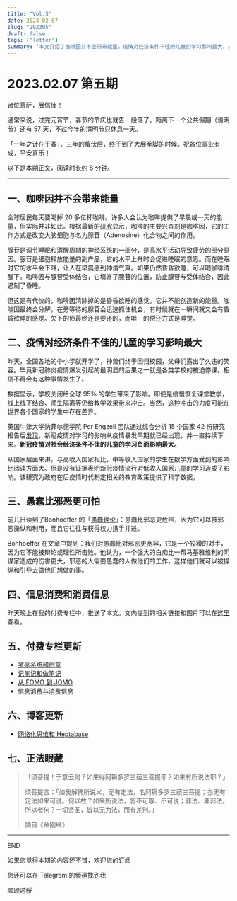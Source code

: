```yaml
---
title: "Vol.5"
date: 2023-02-07
slug: "202305"
draft: false
tags: ["letter"]
summary: "本文介绍了咖啡因并不会带来能量，疫情对经济条件不佳的儿童的学习影响最大，以及愚蠢比邪恶更可怕等内容。"
---
```


# 2023.02.07 第五期

诸位菩萨，展信佳！

通常来说，过完元宵节，春节的节庆也就告一段落了。距离下一个公共假期（清明节）还有 57 天，不过今年的清明节只休息一天。

「一年之计在于春」，三年的蛰伏后，终于到了大展拳脚的时候。祝各位事业有成，平安喜乐！

以下是本期正文，阅读时长约 8 分钟。

---

## 一、咖啡因并不会带来能量

全球居民每天要喝掉 20 多亿杯咖啡。许多人会认为咖啡提供了早晨或一天的能量，但实际并非如此。根据最新的[研究](https://theconversation.com/nope-coffee-wont-give-you-extra-energy-itll-just-borrow-a-bit-that-youll-pay-for-later-197897)显示，咖啡的主要兴奋剂是咖啡因，它的工作方式是改变大脑细胞与名为腺苷（Adenosine）化合物之间的作用。

腺苷是调节睡眠和清醒周期的神经系统的一部分，是高水平活动导致疲劳的部分原因。腺苷是细胞释放能量的副产品，它的水平上升时会促进睡眠的意愿。而在睡眠时它的水平会下降，让人在早晨感到神清气爽。如果仍然昏昏欲睡，可以喝咖啡清醒下。咖啡因与腺苷受体结合，它填补了腺苷的位置，防止腺苷与受体结合，因此遏制了昏睡。

但这是有代价的，咖啡因清除掉的是昏昏欲睡的感觉，它并不能创造新的能量。咖啡因最终会分解，在旁等待的腺苷会迅速抓住机会，有时候就在一瞬间就又会有昏昏欲睡的感觉。欠下的债最终还是要还的，而唯一的偿还方式是睡觉。

## 二、疫情对经济条件不佳的儿童的学习影响最大

昨天，全国各地的中小学就开学了，神兽们终于回归校园，父母们露出了久违的笑容。毕竟新冠肺炎疫情爆发引起的最明显的后果之一就是各类学校的被迫停课。相信不再会有这种事情发生了。

数据显示，学校关闭给全球 95% 的学生带来了影响。即便是缓慢恢复课堂教学，线上线下结合、师生隔离等仍给教学效果带来冲击。当然，这种冲击的力度可能在世界各个国家的学生中存在差异。

英国牛津大学纳菲尔德学院 Per Engzell 团队通过综合分析 15 个国家 42 份研究报告后[发现](https://www.nature.com/articles/s41562-022-01506-4)，新冠疫情对学习的影响从疫情暴发早期就已经出现，并一直持续下来。**新冠疫情对社会经济条件不佳的儿童的学习负面影响最大。**

从国家层面来讲，与高收入国家相比，中等收入国家的学生在数学方面受到的影响比阅读方面大。但是没有证据表明新冠疫情流行对低收入国家儿童的学习造成了影响。该研究为政府在后疫情时代制定相关的教育政策提供了科学数据。

## 三、愚蠢比邪恶更可怕

前几日读到了Bonhoeffer 的「[愚蠢理论](https://bigthink.com/thinking/bonhoeffers-theory-stupidity-evil/)」：愚蠢比邪恶更危险，因为它可以被邪恶操纵和利用，而且它往往与获得权力携手并进。

Bonhoeffer 在文章中提到：我们对愚蠢比对邪恶更宽容，它是一个狡猾的对手，因为它不能被辩论或理性所击败。他认为，一个强大的白痴比一帮马基雅维利的阴谋家造成的伤害更大，邪恶的人需要愚蠢的人做他们的工作，这样他们就可以被操纵和引导去做他们想做的事。

## 四、信息消费和消费信息

昨天晚上在我的付费专栏中，推送了本文。文内提到的相关链接和图片可以在[这里](https://justgoidea.com/2023-008)查看。

## 五、付费专栏更新

- [灵感系统和创意](https://xiaobot.net/post/e4788d78-f85d-4a8c-b458-7e7db07ccd90)
- [记笔记和做笔记](https://xiaobot.net/post/0174d661-67fa-4c04-8101-22090fe7aa8e)
- [从 FOMO 到 JOMO](https://xiaobot.net/post/f61007df-28e2-4fb0-bf62-679c31d624e8)
- [信息消费与消费信息](https://xiaobot.net/post/016b3731-1612-4b69-8fea-bae545196041)

## 六、博客更新

- [网络化思维和 Heptabase](https://justgoidea.com/posts/2023-007)

## 七、正法眼藏

> 「须菩提！于意云何？如来得阿耨多罗三藐三菩提耶？如来有所说法耶？」
>
>
> 须菩提言：「如我解佛所说义，无有定法，名阿耨多罗三藐三菩提；亦无有定法如来可说。何以故？如来所说法，皆不可取、不可说；非法、非非法。所以者何？一切贤圣，皆以无为法，而有差别。」
>
> 摘自《金刚经》
>

---

END

如果您觉得本期的内容还不错，欢迎您的[订阅](https://justgoidea.com/newsletter/)

您还可以在 Telegram 的[频道](https://t.me/justgoidea)找到我

顺颂时绥
